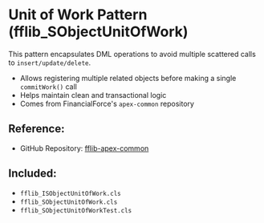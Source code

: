# Unit of Work Pattern (fflib_SObjectUnitOfWork)

This pattern encapsulates DML operations to avoid multiple scattered calls to `insert/update/delete`.

- Allows registering multiple related objects before making a single `commitWork()` call
- Helps maintain clean and transactional logic
- Comes from FinancialForce's `apex-common` repository

## Reference:
- GitHub Repository: [fflib-apex-common](https://github.com/apex-enterprise-patterns/fflib-apex-common)

## Included:
- `fflib_ISObjectUnitOfWork.cls`
- `fflib_SObjectUnitOfWork.cls`
- `fflib_SObjectUnitOfWorkTest.cls`

